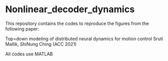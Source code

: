 # Nonlinear_decoder_dynamics

This repository contains the codes to reproduce the figures from the following paper:

Top=down modeling of distributed neural dynamics for motion control 
Sruti Mallik, ShiNung Ching (ACC 2021)

All codes use MATLAB
